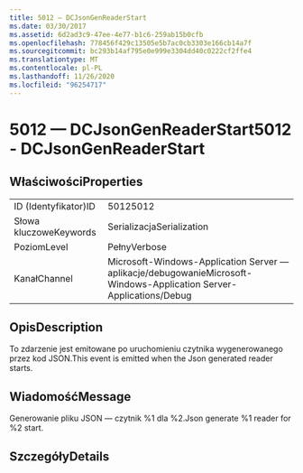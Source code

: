 ```yaml
---
title: 5012 — DCJsonGenReaderStart
ms.date: 03/30/2017
ms.assetid: 6d2ad3c9-47ee-4e77-b1c6-259ab15b0cfb
ms.openlocfilehash: 778456f429c13505e5b7ac0cb3303e166cb14a7f
ms.sourcegitcommit: bc293b14af795e0e999e3304dd40c0222cf2ffe4
ms.translationtype: MT
ms.contentlocale: pl-PL
ms.lasthandoff: 11/26/2020
ms.locfileid: "96254717"
---
```

# <a name="5012---dcjsongenreaderstart"></a><span data-ttu-id="2f61d-102">5012 — DCJsonGenReaderStart</span><span class="sxs-lookup"><span data-stu-id="2f61d-102">5012 - DCJsonGenReaderStart</span></span>

## <a name="properties"></a><span data-ttu-id="2f61d-103">Właściwości</span><span class="sxs-lookup"><span data-stu-id="2f61d-103">Properties</span></span>  
  
|||  
|-|-|  
|<span data-ttu-id="2f61d-104">ID (Identyfikator)</span><span class="sxs-lookup"><span data-stu-id="2f61d-104">ID</span></span>|<span data-ttu-id="2f61d-105">5012</span><span class="sxs-lookup"><span data-stu-id="2f61d-105">5012</span></span>|  
|<span data-ttu-id="2f61d-106">Słowa kluczowe</span><span class="sxs-lookup"><span data-stu-id="2f61d-106">Keywords</span></span>|<span data-ttu-id="2f61d-107">Serializacja</span><span class="sxs-lookup"><span data-stu-id="2f61d-107">Serialization</span></span>|  
|<span data-ttu-id="2f61d-108">Poziom</span><span class="sxs-lookup"><span data-stu-id="2f61d-108">Level</span></span>|<span data-ttu-id="2f61d-109">Pełny</span><span class="sxs-lookup"><span data-stu-id="2f61d-109">Verbose</span></span>|  
|<span data-ttu-id="2f61d-110">Kanał</span><span class="sxs-lookup"><span data-stu-id="2f61d-110">Channel</span></span>|<span data-ttu-id="2f61d-111">Microsoft-Windows-Application Server — aplikacje/debugowanie</span><span class="sxs-lookup"><span data-stu-id="2f61d-111">Microsoft-Windows-Application Server-Applications/Debug</span></span>|  
  
## <a name="description"></a><span data-ttu-id="2f61d-112">Opis</span><span class="sxs-lookup"><span data-stu-id="2f61d-112">Description</span></span>  

 <span data-ttu-id="2f61d-113">To zdarzenie jest emitowane po uruchomieniu czytnika wygenerowanego przez kod JSON.</span><span class="sxs-lookup"><span data-stu-id="2f61d-113">This event is emitted when the Json generated reader starts.</span></span>  
  
## <a name="message"></a><span data-ttu-id="2f61d-114">Wiadomość</span><span class="sxs-lookup"><span data-stu-id="2f61d-114">Message</span></span>  

 <span data-ttu-id="2f61d-115">Generowanie pliku JSON — czytnik %1 dla %2.</span><span class="sxs-lookup"><span data-stu-id="2f61d-115">Json generate %1 reader for %2 start.</span></span>  
  
## <a name="details"></a><span data-ttu-id="2f61d-116">Szczegóły</span><span class="sxs-lookup"><span data-stu-id="2f61d-116">Details</span></span>
